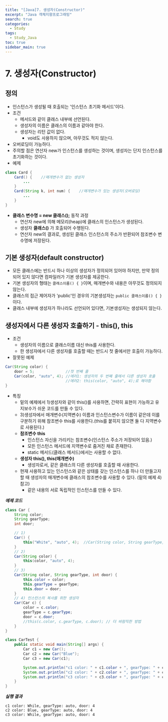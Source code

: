 ```yaml
---
title: "[Java]7. 생성자(Constructor)"
excerpt: "Java 객체지향프로그래밍"
search: true
categories:
  - Study
tags:
  - Study_Java
toc: true
sidebar_main: true
---
```


# 7. 생성자(Constructor)

## 정의
- 인스턴스가 생성될 때 호출되는 '인스턴스 초기화 메서드'이다.
- 조건
	- 메서드와 같이 클래스 내부에 선언된다.
	- 생성자의 이름은 클래스의 이름과 같아야 한다.
	- 생성자는 리턴 값이 없다.
		- void도 사용하지 않으며, 아무것도 적지 않는다.
- 오버로딩이 가능하다.
- 주의할 점은 연산자 new가 인스턴스를 생성하는 것이며, 생성자는 단지 인스턴스를 초기화하는 것이다.
- 예제

```java
class Card {
	Card() {    //매개변수가 없는 생성자
		...
	}
	Card(String k, int num) {    //매개변수가 있는 생성자(오버로딩)
		...
	}
}
```

- __클래스 변수명 = new 클래스();__ 동작 과정
	- 연산자 new에 의해 메모리(heap)에 클래스의 인스턴스가 생성된다.
	- 생성자 **클래스()** 가 호출되어 수행된다.
	- 연산자 new의 결과로, 생성된 클래스 인스턴스의 주소가 반환되어 참조변수 변수명에 저장된다.

## 기본 생성자(default constructor)
- 모든 클래스에는 반드시 하나 이상의 생성자가 정의되어 있어야 하지만, 만약 정의되어 있지 않다면 컴파일러가 기본 생성자를 제공한다.
- 기본 생성자의 형태는 ```클래스이름() { }```이며, 매개변수와 내용은 아무것도 정의되지 않는다.
- 클래스의 접근 제어자가 'public'인 경우의 기본생성자는 ```public 클래스이름() { }```이다.
- 클래스 내부에 생성자가 하나라도 선언되어 있다면, 기본생성자는 생성되지 않는다.

## 생성자에서 다른 생성자 호출하기 - this(), this
- 조건
	- 생성자의 이름으로 클래스이름 대신 this를 사용한다.
	- 한 생성자에서 다른 생성자를 호출할 때는 반드시 첫 줄에서만 호출이 가능하다.
- 잘못된 예제

```java
Car(String color) {
	door = 5;              //첫 번째 줄
	Car(color, "auto", 4); //에러1: 생성자의 두 번째 줄에서 다른 생성자 호출
	                       //에러2: this(color, "auto", 4);로 해야함
}
```

- 특징
	- 밑의 예제에서 1)생성자와 같이 this()를 사용하면, 간략히 표현이 가능하고 유지보수가 쉬운 코드를 만들 수 있다.
	- 3)생성자에서 매개변수(지역변수) 이름과 인스턴스변수가 이름이 같은데 이를 구분하기 위해 참조변수 this를 사용한다.(this를 붙히지 않으면 둘 다 지역변수로 사용된다.)
	- **참조변수 this**
		- 인스턴스 자신을 가리키는 참조변수(인스턴스 주소가 저장되어 있음.)
		- 모든 인스턴스 메서드에 지역변수로 줌겨진 채로 존재한다.
		- static 메서드(클래스 메서드)에서는 사용할 수 없다.
	- **생성자 this(), this(매개변수)**
		- 생성자로서, 같은 클래스의 다른 생성자를 호출할 때 사용한다.
	- 현재 사용하고 있는 인스턴스와 같은 상태를 갖는 인스턴스를 하나 더 만들고자 할 때 생성자의 매개변수에 클래스의 참조변수를 사용할 수 있다.
	(밑의 예제 4) 참고)
		- 같은 내용의 서로 독립적인 인스턴스를 만들 수 있다.</br>

___예제 코드___

```java
class Car {
	String color;
	String gearType;
	int door;

	// 1)
	Car() {
		this("White", "auto", 4);  //Car(String color, String gearType, int door) 호출
	}
	// 2)
	Car(String color) {
		this(color, "auto", 4);
	}
	// 3)
	Car(String color, String gearType, int door) {
		this.color = color;
		this.gearType = gearType;
		this.door = door;
	}
	// 4) 인스턴스의 복사를 위한 생성자
	Car(Car c) {
		color = c.color;
		gearType = c.gearType;
		door = c.door;
		//this(c.color, c.gearType, c.door); // 더 바람직한 방법
	}
}

class CarTest {
	public static void main(String[] args) {
		Car c1 = new Car();
		Car c2 = new Car("Blue");
		Car c3 = new Car(c1);

		System.out.println("c1 color: " + c1.color + ", gearType: " + c1.gearType + ", door: " + c1.door);
		System.out.println("c2 color: " + c2.color + ", gearType: " + c2.gearType + ", door: " + c2.door);
		System.out.println("c3 color: " + c3.color + ", gearType: " + c3.gearType + ", door: " + c3.door);
	}
}
```

___실행 결과___

```
c1 color: While, gearType: auto, door: 4
c2 color: Blue, gearType: auto, door: 4
c3 color: While, gearType: auto, door: 4
```
